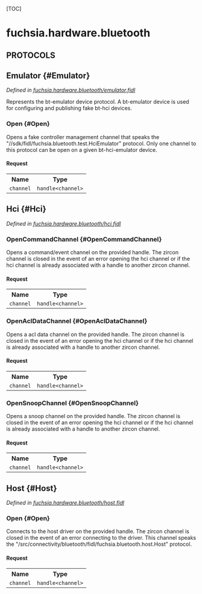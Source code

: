 [TOC]

# fuchsia.hardware.bluetooth


## **PROTOCOLS**

## Emulator {#Emulator}
*Defined in [fuchsia.hardware.bluetooth/emulator.fidl](https://fuchsia.googlesource.com/fuchsia/+/master/zircon/system/fidl/fuchsia-hardware-bluetooth/emulator.fidl#10)*

<p>Represents the bt-emulator device protocol. A bt-emulator device is used for configuring and
publishing fake bt-hci devices.</p>

### Open {#Open}

<p>Opens a fake controller management channel that speaks the
&quot;//sdk/fidl/fuchsia.bluetooth.test.HciEmulator&quot; protocol.
Only one channel to this protocol can be open on a given bt-hci-emulator
device.</p>

#### Request
<table>
    <tr><th>Name</th><th>Type</th></tr>
    <tr>
            <td><code>channel</code></td>
            <td>
                <code>handle&lt;channel&gt;</code>
            </td>
        </tr></table>



## Hci {#Hci}
*Defined in [fuchsia.hardware.bluetooth/hci.fidl](https://fuchsia.googlesource.com/fuchsia/+/master/zircon/system/fidl/fuchsia-hardware-bluetooth/hci.fidl#8)*


### OpenCommandChannel {#OpenCommandChannel}

<p>Opens a command/event channel on the provided handle. The zircon channel
is closed in the event of an error opening the hci channel or if the hci
channel is already associated with a handle to another zircon channel.</p>

#### Request
<table>
    <tr><th>Name</th><th>Type</th></tr>
    <tr>
            <td><code>channel</code></td>
            <td>
                <code>handle&lt;channel&gt;</code>
            </td>
        </tr></table>



### OpenAclDataChannel {#OpenAclDataChannel}

<p>Opens a acl data channel on the provided handle. The zircon channel is
closed in the event of an error opening the hci channel or if the hci
channel is already associated with a handle to another zircon channel.</p>

#### Request
<table>
    <tr><th>Name</th><th>Type</th></tr>
    <tr>
            <td><code>channel</code></td>
            <td>
                <code>handle&lt;channel&gt;</code>
            </td>
        </tr></table>



### OpenSnoopChannel {#OpenSnoopChannel}

<p>Opens a snoop channel on the provided handle. The zircon channel is
closed in the event of an error opening the hci channel or if the hci
channel is already associated with a handle to another zircon channel.</p>

#### Request
<table>
    <tr><th>Name</th><th>Type</th></tr>
    <tr>
            <td><code>channel</code></td>
            <td>
                <code>handle&lt;channel&gt;</code>
            </td>
        </tr></table>



## Host {#Host}
*Defined in [fuchsia.hardware.bluetooth/host.fidl](https://fuchsia.googlesource.com/fuchsia/+/master/zircon/system/fidl/fuchsia-hardware-bluetooth/host.fidl#8)*


### Open {#Open}

<p>Connects to the host driver on the provided handle. The zircon channel
is closed in the event of an error connecting to the driver. This
channel speaks the &quot;/src/connectivity/bluetooth/fidl/fuchsia.bluetooth.host.Host&quot;
protocol.</p>

#### Request
<table>
    <tr><th>Name</th><th>Type</th></tr>
    <tr>
            <td><code>channel</code></td>
            <td>
                <code>handle&lt;channel&gt;</code>
            </td>
        </tr></table>



















